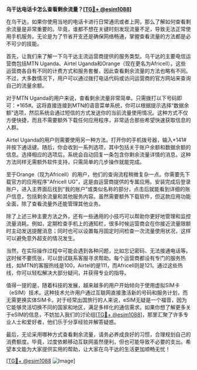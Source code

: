 **乌干达电话卡怎么查看剩余流量？[[TG💪+ @esim1088](https://t.me/s/esim1088)]**

在乌干达，如果你使用当地的电话卡进行日常通讯或者上网，那么了解如何查看剩余流量是非常重要的。毕竟，谁都不想在关键时刻发现流量不足，导致无法正常使用手机服务。无论是为了节省开支还是确保网络畅通，掌握查看流量的方法都是必不可少的技能。

首先，让我们来了解一下乌干达主流运营商提供的服务类型。乌干达的主要电信运营商包括MTN Uganda、Airtel Uganda和Orange（现在更名为Africell）。这些运营商各自有不同的计费方式和服务套餐，因此查看剩余流量的方法也略有不同。不过，大多数情况下，用户可以通过拨打电话代码或访问运营商的官方网站来查询自己的流量余额。

对于MTN Uganda的用户来说，查看剩余流量非常简单。只需拨打以下号码即可：*165#。这将直接连接到MTN的语音菜单系统，你可以根据提示选择“数据余额”选项，然后系统会通过短信的方式发送你的当前流量使用情况。这种方式不仅方便快捷，而且不需要额外下载任何应用程序，非常适合那些希望快速获取信息的人群。

Airtel Uganda的用户则需要使用另一种方法。打开你的手机拨号器，输入*141#并按下通话键。随后，你会收到一系列选项，其中包括关于账户余额和数据余额的信息。选择相应的选项后，系统会自动回复一条包含你剩余流量详情的消息。这种方法同样无需额外软件支持，只需简单的几步操作就能完成。

至于Orange（现为Africell）的用户，他们的查询流程稍微复杂一点。你需要先下载官方的应用程序“Africell UG”，这是由运营商提供的专属应用。安装完成后登录账户，进入主界面后找到“我的账户”或类似名称的部分，点击后就能看到详细的账户信息，包括剩余流量和其他服务内容。虽然需要额外下载软件，但这款应用功能全面，除了查看流量外还能管理其他业务。

除了上述三种主要方法之外，还有一些通用的小技巧可以帮助你更好地管理和监控流量消耗。例如，定期检查手机上的通知栏，很多时候运营商会在你接近流量限额时主动发送提醒消息；同时也可以设置每月固定时间检查一次流量使用状况，这样可以避免意外超支的情况发生。

当然，在实际操作过程中可能会遇到各种问题，比如忘记密码、无法接通电话等。这时候不要慌张，可以尝试联系客服寻求帮助。每个运营商都设有专门的服务热线，如MTN的客服热线是100，Airtel的是111，而Africell则是121。通过这些热线，你可以轻松解决大部分疑问，并获得专业的指导。

值得一提的是，随着科技的发展，越来越多的用户开始倾向于使用虚拟SIM卡（eSIM）技术。这种技术允许用户通过互联网直接激活新的号码和服务计划，而无需更换实体SIM卡。对于经常出国旅行的人来说，eSIM无疑是一个福音，因为它能够灵活切换不同的国家和地区，满足多样化的通信需求。如果你想了解更多关于eSIM的信息，不妨加入我们的讨论组[[TG💪+ @esim1088](https://t.me/s/esim1088)]，那里汇聚了许多专业人士和爱好者，他们乐于分享经验并解答疑惑。

最后，无论采用哪种方式查看剩余流量，请务必养成良好的习惯，合理规划自己的消费额度。毕竟，过度依赖移动互联网虽然便利，但也可能导致不必要的支出。希望本文能为大家提供实用的帮助，让大家在乌干达的生活更加顺畅无忧！

[[TG💪+ @esim1088](https://t.me/s/esim1088) ![Image](https://i.postimg.cc/4NQfJmqS/Snipaste-2025-05-13-00-14-12.png)]